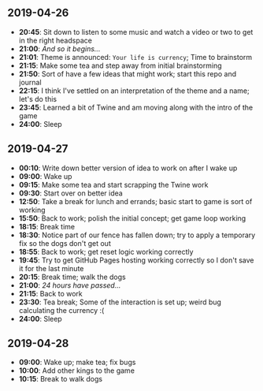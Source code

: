 ## 2019-04-26

- **20:45**: Sit down to listen to some music and watch a video or two to get in
the right headspace
- **21:00**: *And so it begins...*
- **21:01**: Theme is announced: `Your life is currency`; Time to brainstorm
- **21:15**: Make some tea and step away from initial brainstorming
- **21:50**: Sort of have a few ideas that might work; start this repo and journal
- **22:15**: I think I've settled on an interpretation of the theme and a name;
let's do this
- **23:45**: Learned a bit of Twine and am moving along with the intro of the game
- **24:00**: Sleep

## 2019-04-27

- **00:10**: Write down better version of idea to work on after I wake up
- **09:00**: Wake up
- **09:15**: Make some tea and start scrapping the Twine work
- **09:30**: Start over on better idea
- **12:50**: Take a break for lunch and errands; basic start to game is sort of working
- **15:50**: Back to work; polish the initial concept; get game loop working
- **18:15**: Break time
- **18:30**: Notice part of our fence has fallen down; try to apply a temporary fix so the dogs don't get out
- **18:55**: Back to work; get reset logic working correctly
- **19:45**: Try to get GitHub Pages hosting working correctly so I don't save it for the last minute
- **20:15**: Break time; walk the dogs
- **21:00**: *24 hours have passed...*
- **21:15**: Back to work
- **23:30**: Tea break; Some of the interaction is set up; weird bug calculating the currency :(
- **24:00**: Sleep

## 2019-04-28

- **09:00**: Wake up; make tea; fix bugs
- **10:00**: Add other kings to the game
- **10:15**: Break to walk dogs
